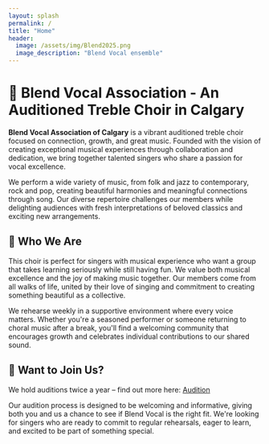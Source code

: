 ```yaml
---
layout: splash
permalink: /
title: "Home"
header:
  image: /assets/img/Blend2025.png
  image_description: "Blend Vocal ensemble"
---
```


# 🎼 Blend Vocal Association - An Auditioned Treble Choir in Calgary

**Blend Vocal Association of Calgary** is a vibrant auditioned treble choir focused on connection, growth, and great music. Founded with the vision of creating exceptional musical experiences through collaboration and dedication, we bring together talented singers who share a passion for vocal excellence.

We perform a wide variety of music, from folk and jazz to contemporary, rock and pop, creating beautiful harmonies and meaningful connections through song. Our diverse repertoire challenges our members while delighting audiences with fresh interpretations of beloved classics and exciting new arrangements.

## 🎵 Who We Are

This choir is perfect for singers with musical experience who want a group that takes learning seriously while still having fun. We value both musical excellence and the joy of making music together. Our members come from all walks of life, united by their love of singing and commitment to creating something beautiful as a collective.

We rehearse weekly in a supportive environment where every voice matters. Whether you're a seasoned performer or someone returning to choral music after a break, you'll find a welcoming community that encourages growth and celebrates individual contributions to our shared sound.

## 🎤 Want to Join Us?

We hold auditions twice a year – find out more here: [Audition](/audition)

Our audition process is designed to be welcoming and informative, giving both you and us a chance to see if Blend Vocal is the right fit. We're looking for singers who are ready to commit to regular rehearsals, eager to learn, and excited to be part of something special.
